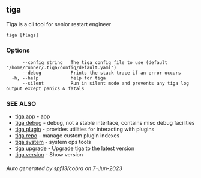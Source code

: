 ## tiga

Tiga is a cli tool for senior restart engineer

```
tiga [flags]
```

### Options

```
      --config string   The tiga config file to use (default "/home/runner/.tiga/config/default.yaml")
      --debug           Prints the stack trace if an error occurs
  -h, --help            help for tiga
      --silent          Run in silent mode and prevents any tiga log output except panics & fatals
```

### SEE ALSO

* [tiga app](tiga_app.md)	 - app
* [tiga debug](tiga_debug.md)	 - debug, not a stable interface, contains misc debug facilities
* [tiga plugin](tiga_plugin.md)	 - provides utilities for interacting with plugins
* [tiga repo](tiga_repo.md)	 - manage custom plugin indexes
* [tiga system](tiga_system.md)	 - system ops tools
* [tiga upgrade](tiga_upgrade.md)	 - Upgrade tiga to the latest version
* [tiga version](tiga_version.md)	 - Show version

###### Auto generated by spf13/cobra on 7-Jun-2023
